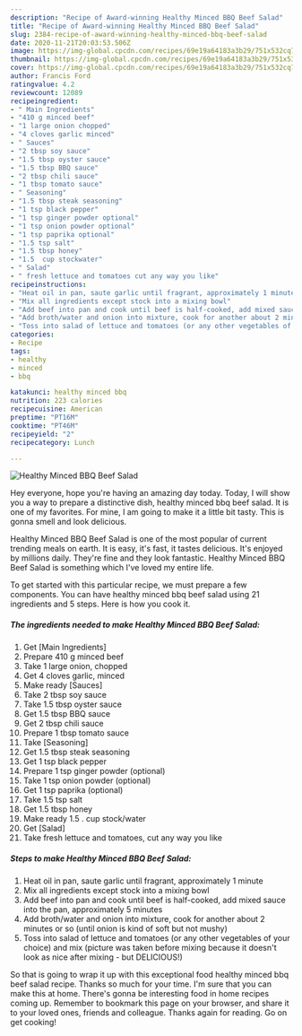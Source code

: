 ```yaml
---
description: "Recipe of Award-winning Healthy Minced BBQ Beef Salad"
title: "Recipe of Award-winning Healthy Minced BBQ Beef Salad"
slug: 2384-recipe-of-award-winning-healthy-minced-bbq-beef-salad
date: 2020-11-21T20:03:53.506Z
image: https://img-global.cpcdn.com/recipes/69e19a64183a3b29/751x532cq70/healthy-minced-bbq-beef-salad-recipe-main-photo.jpg
thumbnail: https://img-global.cpcdn.com/recipes/69e19a64183a3b29/751x532cq70/healthy-minced-bbq-beef-salad-recipe-main-photo.jpg
cover: https://img-global.cpcdn.com/recipes/69e19a64183a3b29/751x532cq70/healthy-minced-bbq-beef-salad-recipe-main-photo.jpg
author: Francis Ford
ratingvalue: 4.2
reviewcount: 12089
recipeingredient:
- " Main Ingredients"
- "410 g minced beef"
- "1 large onion chopped"
- "4 cloves garlic minced"
- " Sauces"
- "2 tbsp soy sauce"
- "1.5 tbsp oyster sauce"
- "1.5 tbsp BBQ sauce"
- "2 tbsp chili sauce"
- "1 tbsp tomato sauce"
- " Seasoning"
- "1.5 tbsp steak seasoning"
- "1 tsp black pepper"
- "1 tsp ginger powder optional"
- "1 tsp onion powder optional"
- "1 tsp paprika optional"
- "1.5 tsp salt"
- "1.5 tbsp honey"
- "1.5  cup stockwater"
- " Salad"
- " fresh lettuce and tomatoes cut any way you like"
recipeinstructions:
- "Heat oil in pan, saute garlic until fragrant, approximately 1 minute"
- "Mix all ingredients except stock into a mixing bowl"
- "Add beef into pan and cook until beef is half-cooked, add mixed sauce into the pan, approximately 5 minutes"
- "Add broth/water and onion into mixture, cook for another about 2 minutes or so (until onion is kind of soft but not mushy)"
- "Toss into salad of lettuce and tomatoes (or any other vegetables of your choice) and mix (picture was taken before mixing because it doesn&#39;t look as nice after mixing - but DELICIOUS!)"
categories:
- Recipe
tags:
- healthy
- minced
- bbq

katakunci: healthy minced bbq 
nutrition: 223 calories
recipecuisine: American
preptime: "PT16M"
cooktime: "PT46M"
recipeyield: "2"
recipecategory: Lunch

---
```



![Healthy Minced BBQ Beef Salad](https://img-global.cpcdn.com/recipes/69e19a64183a3b29/751x532cq70/healthy-minced-bbq-beef-salad-recipe-main-photo.jpg)

Hey everyone, hope you're having an amazing day today. Today, I will show you a way to prepare a distinctive dish, healthy minced bbq beef salad. It is one of my favorites. For mine, I am going to make it a little bit tasty. This is gonna smell and look delicious.

Healthy Minced BBQ Beef Salad is one of the most popular of current trending meals on earth. It is easy, it's fast, it tastes delicious. It's enjoyed by millions daily. They're fine and they look fantastic. Healthy Minced BBQ Beef Salad is something which I've loved my entire life.




To get started with this particular recipe, we must prepare a few components. You can have healthy minced bbq beef salad using 21 ingredients and 5 steps. Here is how you cook it.

<!--inarticleads1-->

##### The ingredients needed to make Healthy Minced BBQ Beef Salad:

1. Get  [Main Ingredients]
1. Prepare 410 g minced beef
1. Take 1 large onion, chopped
1. Get 4 cloves garlic, minced
1. Make ready  [Sauces]
1. Take 2 tbsp soy sauce
1. Take 1.5 tbsp oyster sauce
1. Get 1.5 tbsp BBQ sauce
1. Get 2 tbsp chili sauce
1. Prepare 1 tbsp tomato sauce
1. Take  [Seasoning]
1. Get 1.5 tbsp steak seasoning
1. Get 1 tsp black pepper
1. Prepare 1 tsp ginger powder (optional)
1. Take 1 tsp onion powder (optional)
1. Get 1 tsp paprika (optional)
1. Take 1.5 tsp salt
1. Get 1.5 tbsp honey
1. Make ready 1.5 . cup stock/water
1. Get  [Salad]
1. Take  fresh lettuce and tomatoes, cut any way you like




<!--inarticleads2-->

##### Steps to make Healthy Minced BBQ Beef Salad:

1. Heat oil in pan, saute garlic until fragrant, approximately 1 minute
1. Mix all ingredients except stock into a mixing bowl
1. Add beef into pan and cook until beef is half-cooked, add mixed sauce into the pan, approximately 5 minutes
1. Add broth/water and onion into mixture, cook for another about 2 minutes or so (until onion is kind of soft but not mushy)
1. Toss into salad of lettuce and tomatoes (or any other vegetables of your choice) and mix (picture was taken before mixing because it doesn&#39;t look as nice after mixing - but DELICIOUS!)




So that is going to wrap it up with this exceptional food healthy minced bbq beef salad recipe. Thanks so much for your time. I'm sure that you can make this at home. There's gonna be interesting food in home recipes coming up. Remember to bookmark this page on your browser, and share it to your loved ones, friends and colleague. Thanks again for reading. Go on get cooking!
